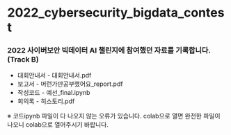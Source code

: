 # 2022_cybersecurity_bigdata_contest

### 2022 사이버보안 빅데이터 AI 챌린지에 참여했던 자료를 기록합니다.(Track B)

* 대회안내서 - 대회안내서.pdf
* 보고서 - 머런가만공부했어요_report.pdf
* 작성코드 - 예선_final.ipynb
* 회의록 - 히스토리.pdf

※ 코드ipynb 파일이 다 나오지 않는 오류가 있습니다. colab으로 열면 완전한 파일이 나오니 colab으로 열어주시기 바랍니다.
